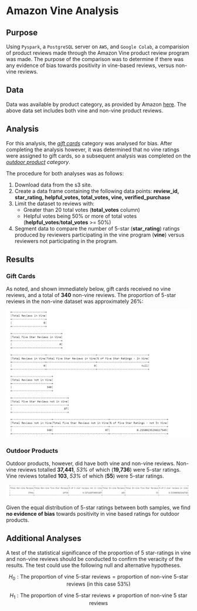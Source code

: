 # Amazon Vine Analysis

## Purpose

Using `Pyspark`, a `PostgreSQL` server on `AWS`, and `Google Colab`, a comparision of product reviews made through the Amazon Vine product review program was made. The purpose of the comparison was to determine if there was any evidence of bias towards positivity in vine-based reviews, versus non-vine reviews.

## Data

Data was available by product category, as provided by Amazon [here](https://s3.amazonaws.com/amazon-reviews-pds/tsv/index.txt).
The above data set includes both vine and non-vine product reviews. 

## Analysis

For this analysis, the [*gift cards*](https://s3.amazonaws.com/amazon-reviews-pds/tsv/amazon_reviews_us_Gift_Card_v1_00.tsv.gz
) category was analysed for bias. After completing the analysis however, it was determined that no vine ratings were assigned to gift cards, so a subsequent analysis was completed on the [*outdoor product*](https://s3.amazonaws.com/amazon-reviews-pds/tsv/amazon_reviews_us_Outdoors_v1_00.tsv.gz) *category*.

The procedure for both analyses was as follows:
1. Download data from the s3 site.
2. Create a data frame containing the following data points: **review_id, star_rating, helpful_votes, total_votes, vine, verified_purchase**
3. Limit the dataset to reviews with:
   - Greater than 20 total votes (**total_votes** column)
   - Helpful votes being 50% or more of total votes (**helpful_votes**/**total_votes** >= 50%)
4. Segment data to compare the number of 5-star (**star_rating**) ratings produced by reviewers participating in the vine program (**vine**) versus reviewers not participating in the program.  


## Results

### Gift Cards
As noted, and shown immediately below, gift cards received no vine reviews, and a total of **340** non-vine reviews.  The proportion of 5-star reviews in the non-vine dataset was approximately 26%:

![Gift Card Reviews](images/gift_cards_vine_sm.png)


### Outdoor Products
Outdoor products, however, did have both vine and non-vine reviews.
Non-vine reviews totalled **37,441**, *53%* of which (**19,736**) were 5-star ratings.  Vine reviews totalled **103**, *53%* of which (**55**) were 5-star ratings.

![Outdoor Product Reviews](images/Outdoor_goods_vine.png)

Given the equal distribution of 5-star ratings between both samples, we find **no evidence of bias** towards positivity in vine based ratings for outdoor products.


## Additional Analyses
A test of the statistical significance of the proportion of 5 star-ratings in vine and non-vine reviews should be conducted to confirm the veracity of the results.  The test could use the following null and alternative hypotheses.


$$H_0: \text{The proportion of vine 5-star reviews} =  \text{proportion of non-vine 5-star reviews (in this case 53\%)}$$

$$H_1: \text{The proportion of vine 5-star reviews} \neq \text{proportion of non-vine 5 star reviews}$$

